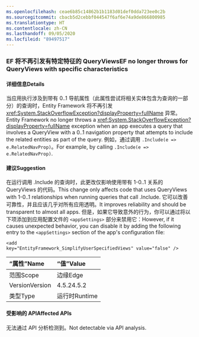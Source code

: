 ```yaml
---
ms.openlocfilehash: ceae6b85c14862b1b1183d01def0dda723ee0c2b
ms.sourcegitcommit: cbacb5d2cebbf044547f6af6e74a9de866800985
ms.translationtype: HT
ms.contentlocale: zh-CN
ms.lasthandoff: 09/05/2020
ms.locfileid: "89497517"
---
```

### <a name="ef-no-longer-throws-for-queryviews-with-specific-characteristics"></a><span data-ttu-id="2e2c9-101">EF 将不再引发有特定特征的 QueryViews</span><span class="sxs-lookup"><span data-stu-id="2e2c9-101">EF no longer throws for QueryViews with specific characteristics</span></span>

#### <a name="details"></a><span data-ttu-id="2e2c9-102">详细信息</span><span class="sxs-lookup"><span data-stu-id="2e2c9-102">Details</span></span>

<span data-ttu-id="2e2c9-103">当应用执行涉及到带有 0..1 导航属性（此属性尝试将相关实体包含为查询的一部分）的查询时，Entity Framework 将不再引发 <xref:System.StackOverflowException?displayProperty=fullName> 异常。</span><span class="sxs-lookup"><span data-stu-id="2e2c9-103">Entity Framework no longer throws a <xref:System.StackOverflowException?displayProperty=fullName> exception when an app executes a query that involves a QueryView with a 0..1 navigation property that attempts to include the related entities as part of the query.</span></span> <span data-ttu-id="2e2c9-104">例如，通过调用 <code>.Include(e =&gt; e.RelatedNavProp)</code>。</span><span class="sxs-lookup"><span data-stu-id="2e2c9-104">For example, by calling <code>.Include(e =&gt; e.RelatedNavProp)</code>.</span></span>

#### <a name="suggestion"></a><span data-ttu-id="2e2c9-105">建议</span><span class="sxs-lookup"><span data-stu-id="2e2c9-105">Suggestion</span></span>

<span data-ttu-id="2e2c9-106">在运行调用 .Include 的查询时，此更改仅影响使用带有 1-0..1 关系的 QueryViews 的代码。</span><span class="sxs-lookup"><span data-stu-id="2e2c9-106">This change only affects code that uses QueryViews with 1-0..1 relationships when running queries that call .Include.</span></span> <span data-ttu-id="2e2c9-107">它可以改善可靠性，并且应该几乎对所有应用透明。</span><span class="sxs-lookup"><span data-stu-id="2e2c9-107">It improves reliability and should be transparent to almost all apps.</span></span> <span data-ttu-id="2e2c9-108">但是，如果它导致意外的行为，你可以通过将以下项添加到应用配置文件的 <code>&lt;appSettings&gt;</code> 部分来禁用它：</span><span class="sxs-lookup"><span data-stu-id="2e2c9-108">However, if it causes unexpected behavior, you can disable it by adding the following entry to the <code>&lt;appSettings&gt;</code> section of the app's configuration file:</span></span><pre><code class="lang-xml">&lt;add key=&quot;EntityFramework_SimplifyUserSpecifiedViews&quot; value=&quot;false&quot; /&gt;&#13;&#10;</code></pre>

| <span data-ttu-id="2e2c9-109">“属性”</span><span class="sxs-lookup"><span data-stu-id="2e2c9-109">Name</span></span>    | <span data-ttu-id="2e2c9-110">“值”</span><span class="sxs-lookup"><span data-stu-id="2e2c9-110">Value</span></span>       |
|:--------|:------------|
| <span data-ttu-id="2e2c9-111">范围</span><span class="sxs-lookup"><span data-stu-id="2e2c9-111">Scope</span></span>   |<span data-ttu-id="2e2c9-112">边缘</span><span class="sxs-lookup"><span data-stu-id="2e2c9-112">Edge</span></span>|
|<span data-ttu-id="2e2c9-113">Version</span><span class="sxs-lookup"><span data-stu-id="2e2c9-113">Version</span></span>|<span data-ttu-id="2e2c9-114">4.5.2</span><span class="sxs-lookup"><span data-stu-id="2e2c9-114">4.5.2</span></span>|
|<span data-ttu-id="2e2c9-115">类型</span><span class="sxs-lookup"><span data-stu-id="2e2c9-115">Type</span></span>|<span data-ttu-id="2e2c9-116">运行时</span><span class="sxs-lookup"><span data-stu-id="2e2c9-116">Runtime</span></span>|

#### <a name="affected-apis"></a><span data-ttu-id="2e2c9-117">受影响的 API</span><span class="sxs-lookup"><span data-stu-id="2e2c9-117">Affected APIs</span></span>

<span data-ttu-id="2e2c9-118">无法通过 API 分析检测到。</span><span class="sxs-lookup"><span data-stu-id="2e2c9-118">Not detectable via API analysis.</span></span>

<!--

#### Affected APIs

Not detectable via API analysis.

-->
